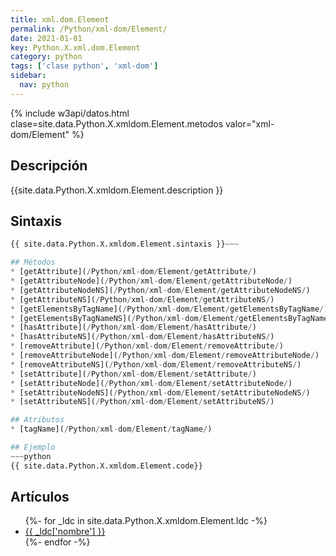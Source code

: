 ```yaml
---
title: xml.dom.Element
permalink: /Python/xml-dom/Element/
date: 2021-01-01
key: Python.X.xml.dom.Element
category: python
tags: ['clase python', 'xml-dom']
sidebar: 
  nav: python
---
```


{% include w3api/datos.html clase=site.data.Python.X.xmldom.Element.metodos valor="xml-dom/Element" %}

## Descripción
{{site.data.Python.X.xmldom.Element.description }}

## Sintaxis
~~~python
{{ site.data.Python.X.xmldom.Element.sintaxis }}~~~

## Métodos
* [getAttribute](/Python/xml-dom/Element/getAttribute/)
* [getAttributeNode](/Python/xml-dom/Element/getAttributeNode/)
* [getAttributeNodeNS](/Python/xml-dom/Element/getAttributeNodeNS/)
* [getAttributeNS](/Python/xml-dom/Element/getAttributeNS/)
* [getElementsByTagName](/Python/xml-dom/Element/getElementsByTagName/)
* [getElementsByTagNameNS](/Python/xml-dom/Element/getElementsByTagNameNS/)
* [hasAttribute](/Python/xml-dom/Element/hasAttribute/)
* [hasAttributeNS](/Python/xml-dom/Element/hasAttributeNS/)
* [removeAttribute](/Python/xml-dom/Element/removeAttribute/)
* [removeAttributeNode](/Python/xml-dom/Element/removeAttributeNode/)
* [removeAttributeNS](/Python/xml-dom/Element/removeAttributeNS/)
* [setAttribute](/Python/xml-dom/Element/setAttribute/)
* [setAttributeNode](/Python/xml-dom/Element/setAttributeNode/)
* [setAttributeNodeNS](/Python/xml-dom/Element/setAttributeNodeNS/)
* [setAttributeNS](/Python/xml-dom/Element/setAttributeNS/)

## Atributos
* [tagName](/Python/xml-dom/Element/tagName/)

## Ejemplo
~~~python
{{ site.data.Python.X.xmldom.Element.code}}
~~~

## Artículos
<ul>
{%- for _ldc in site.data.Python.X.xmldom.Element.ldc -%}
   <li>
       <a href="{{_ldc['url'] }}">{{ _ldc['nombre'] }}</a>
   </li>
{%- endfor -%}
</ul>
